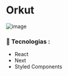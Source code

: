 <h1>Orkut</h1>

![image](https://user-images.githubusercontent.com/64788904/168494525-a79962ee-93a4-4837-8f6a-500d45a16e95.png?#vitrinedev)

<h3>🔧 Tecnologias : </h3>

<ul>
   <li>
  React
  </li>
  <li>
  Next
  </li>
    <li>
  Styled Components
  </li>
</ul>
